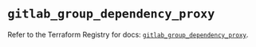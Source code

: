 # `gitlab_group_dependency_proxy`

Refer to the Terraform Registry for docs: [`gitlab_group_dependency_proxy`](https://registry.terraform.io/providers/gitlabhq/gitlab/18.4.1/docs/resources/group_dependency_proxy).
